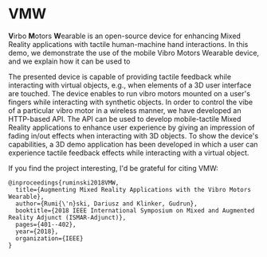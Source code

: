 # VMW
**V**irbo **M**otors **W**earable is an open-source device for enhancing Mixed Reality applications with tactile human-machine hand interactions. 
In this demo, we demonstrate the use of the mobile Vibro Motors Wearable device, and we explain how it can be used to 

The presented device is capable of providing tactile feedback while interacting with virtual objects, e.g., when elements of a
3D user interface are touched. The device enables to run vibro motors mounted on a user's fingers while interacting with synthetic objects.
In order to control the vibe of a particular vibro motor in a wireless manner, we have developed an HTTP-based API. 
The API can be used to develop mobile-tactile Mixed Reality applications to enhance user experience by giving an impression of fading in/out effects when interacting with 3D objects. 
To show the device's capabilities, a 3D demo application has been developed in which a user can experience tactile feedback effects while interacting with a virtual object. 



If you find the project interesting, I'd be grateful for citing VMW: 
```
@inproceedings{ruminski2018VMW,
  title={Augmenting Mixed Reality Applications with the Vibro Motors Wearable},
  author={Rumi{\'n}ski, Dariusz and Klinker, Gudrun},
  booktitle={2018 IEEE International Symposium on Mixed and Augmented Reality Adjunct (ISMAR-Adjunct)},
  pages={401--402},
  year={2018},
  organization={IEEE}
}
```
